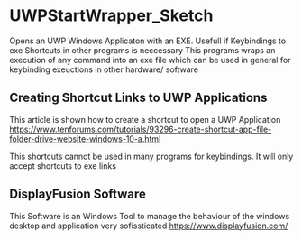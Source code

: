 # UWPStartWrapper_Sketch
Opens an UWP Windows Applicaton with an EXE. Usefull if Keybindings to exe Shortcuts in other programs is neccessary
This programs wraps an execution of any command into an exe file which can be used in general for keybinding exeuctions in other hardware/ software


## Creating Shortcut Links to UWP Applications
This article is shown how to create a shortcut to open a UWP Application
https://www.tenforums.com/tutorials/93296-create-shortcut-app-file-folder-drive-website-windows-10-a.html

This shortcuts cannot be used in many programs for keybindings. It will only accept shortcuts to exe links

## DisplayFusion Software
This Software is an Windows Tool to manage the behaviour of the windows desktop and application very sofissticated
https://www.displayfusion.com/
